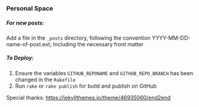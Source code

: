 ### Personal Space

##### For new posts:
Add a file in the `_posts` directory, following the convention YYYY-MM-DD-name-of-post.ext; Including the necessary 
front matter

##### To Deploy:
1. Ensure the variables `GITHUB_REPONAME` and `GITHUB_REPO_BRANCH` has been changed in the `Rakefile`
2. Run `rake` or `rake publish` for build and publish on GitHub

Special thanks: https://jekyllthemes.io/theme/46935060/end2end
